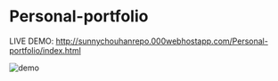 # Personal-portfolio
LIVE DEMO: http://sunnychouhanrepo.000webhostapp.com/Personal-portfolio/index.html

![demo](https://github.com/snychn01/Personal-portfolio/nanodeg/Personalportfolio.png)
